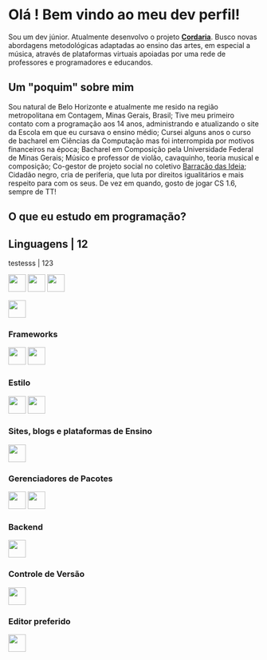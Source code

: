 # Olá ! Bem vindo ao meu dev  perfil!

Sou um dev júnior. Atualmente desenvolvo o projeto [**Cordaria**](https://cordaria.com.br). Busco novas abordagens metodológicas adaptadas ao ensino das artes, em especial a música, através de plataformas virtuais apoiadas por uma rede de professores e programadores e educandos.

## Um "poquim" sobre mim
Sou natural de Belo Horizonte e atualmente me resido na região metropolitana em Contagem, Minas Gerais, Brasil;
Tive meu primeiro contato com a programação aos 14 anos, administrando e atualizando o site da Escola em que eu cursava o ensino médio;
Cursei alguns anos o curso de bacharel em Ciências da Computação mas foi interrompida por motivos financeiros na época;
Bacharel em Composição pela Universidade Federal de Minas Gerais;
Músico e professor de violão, cavaquinho, teoria musical e composição;
Co-gestor de projeto social no coletivo [Barracão das Ideia](https://barracaodasideia.com.br);
Cidadão negro, cria de periferia, que luta por direitos igualitários e mais respeito para com os seus.
De vez em quando, gosto de jogar CS 1.6, sempre de TT!



## O que eu estudo em programação?
Linguagens | 12
------------------
testesss     | 123

<p>
<a href="https://developer.mozilla.org/docs/Web/HTML"><img height= "35" src= "https://img.shields.io/badge/HTML5-E34F26?style=for-the-badge&logo=html5&logoColor=white"></a>
<a href="https://developer.mozilla.org/docs/Web/CSS"><img height= "35" src= "https://img.shields.io/badge/CSS3-1572B6?style=for-the-badge&logo=css3&logoColor=white"></a>
<a href="https://developer.mozilla.org/pt-BR/docs/Web/JavaScript"><img height= "35" src= "https://img.shields.io/badge/JavaScript-ead41c?style=for-the-badge&logo=javascript&logoColor=white"></a>
</p>
<a href="https://www.json.org/json-en.html"><img height= "35" src= "https://img.shields.io/badge/json-5E5C5C?style=for-the-badge&logo=json&logoColor=black"></a>

### Frameworks
<p>
<a href="https://www.nuxtjs.org"><img height= "35" src="https://img.shields.io/badge/nuxt.js-339933?style=for-the-badge&logo=nuxtdotjs&logoColor=white"></a>
<a href="https://vuejs.org/"><img height= "35" src="https://img.shields.io/badge/Vue.js-35495E?style=for-the-badge&logo=vuedotjs&logoColor=4FC08D"></a>
</p>

### Estilo
<p>
<a href="https://getbootstrap.com/"><img height= "35" src="https://img.shields.io/badge/Bootstrap-35495E?style=for-the-badge&logo=bootstrap&logoColor=4FC08D"></a>
<a href="https://bootstrap-vue.org/"><img height= "35" src="https://img.shields.io/badge/BootstrapVue-35495E?style=for-the-badge&logo=bootstrap&logoColor=4FC08D"></a>
</p>

### Sites, blogs e plataformas de Ensino
<div style="align-items:center">  
<a style="align-items:center" href="https://wordpress.org/"><img height= "35" style="align-items:center" src="https://img.shields.io/badge/Wordpress-blue?style=for-the-badge&logo=wordpress&logoColor=white"></a>
<a style="align-items:center" href="https://wordpress.org/"></a>
</div>

### Gerenciadores de Pacotes
<p>
<a href="https://www.npmjs.com/"><img height= "35" src= "https://img.shields.io/badge/npm-CB3837?style=for-the-badge&logo=npm&logoColor=white"></a>
<a href="https://yarnpkg.com/"><img height= "35" src= "https://img.shields.io/badge/Yarn-white?style=for-the-badge&logo=Yarn&logoColor=#2c8ebb"></a>
</p>

### Backend
<p>
<a href="https://nodejs.org/en/"><img height= "35" src= "https://img.shields.io/badge/Node.js-339933?style=for-the-badge&logo=nodedotjs&logoColor=white"></a>
</p>

### Controle de Versão
<p>
<a href="https://git-scm.com/"><img height= "35" src= "https://img.shields.io/badge/Git-F05032?style=for-the-badge&logo=git&logoColor=white"></a>
</p>

### Editor preferido
<p>
<a href="https://code.visualstudio.com/"><img height= "35" src= "https://img.shields.io/badge/VS_Code-0078D4?style=for-the-badge&logo=vsco&logoColor=white"></a>
</p>
